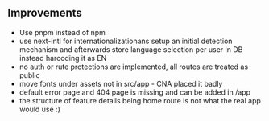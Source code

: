 ## Improvements

- Use pnpm instead of npm
- use next-intl for internationalizationans setup an initial detection mechanism and afterwards store language selection per user in DB instead harcoding it as EN
- no auth or rute protections are implemented, all routes are treated as public
- move fonts under assets not in src/app - CNA placed it badly
- default error page and 404 page is missing and can be added in /app
- the structure of feature details being home route is not what the real app would use :)

